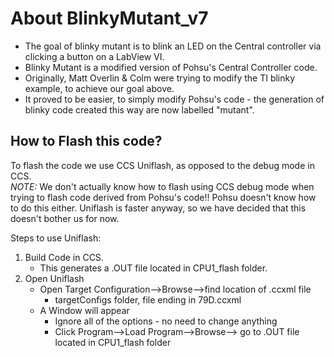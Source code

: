 # About BlinkyMutant_v7
- The goal of blinky mutant is to blink an LED on the Central controller via clicking a button on a LabView VI.
- Blinky Mutant is a modified version of Pohsu's Central Controller code.
- Originally, Matt Overlin & Colm were trying to modify the TI blinky example, to achieve our goal above.
- It proved to be easier, to simply modify Pohsu's code - the generation of blinky code created this way are now labelled "mutant".

## How to Flash this code?
To flash the code we use CCS Uniflash, as opposed to the debug mode in CCS.  
*NOTE:* We don't actually know how to flash using CCS debug mode when trying to flash code derived from Pohsu's code!! Pohsu doesn't know how to do this either. Uniflash is faster anyway, so we have decided that this doesn't bother us for now.

Steps to use Uniflash:
1. Build Code in CCS.
	- This generates a .OUT file located in CPU1_flash folder.
2. Open Uniflash
	- Open Target Configuration-->Browse-->find location of .ccxml file
		- targetConfigs folder, file ending in 79D.ccxml
	- A Window will appear
		- Ignore all of the options - no need to change anything
		- Click Program-->Load Program-->Browse--> go to .OUT file located in CPU1_flash folder
